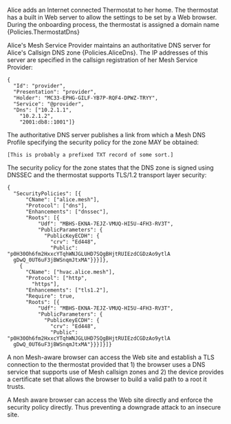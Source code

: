 
Alice adds an Internet connected Thermostat to her home. The thermostat has a built in Web
server to allow the settings to be set by a Web browser. During the onboarding process, the
thermostat is assigned a domain name {Policies.ThermostatDns}

Alice's Mesh Service Provider maintains an authoritative DNS server for Alice's Callsign
DNS zone {Policies.AliceDns}. The IP addresses of this server are specified in the callsign
registration of her Mesh Service Provider:

~~~~
{
  "Id": "provider",
  "Presentation": "provider",
  "Holder": "MC33-EPHG-GILF-YB7P-RQF4-DPWZ-TRYY",
  "Service": "@provider",
  "Dns": ["10.2.1.1",
    "10.2.1.2",
    "2001:db8::1001"]}
~~~~

The authoritative DNS server publishes a link from which a Mesh DNS Profile specifying the
security policy for the zone MAY be obtained:

~~~~
[This is probably a prefixed TXT record of some sort.]
~~~~

The security policy for the zone states that the DNS zone is signed using DNSSEC and 
the thermostat supports TLS/1.2 transport layer security:

~~~~
{
  "SecurityPolicies": [{
      "CName": ["alice.mesh"],
      "Protocol": ["dns"],
      "Enhancements": ["dnssec"],
      "Roots": [{
          "Udf": "MBHS-EKNA-7EJZ-VMUQ-HI5U-4FH3-RV3T",
          "PublicParameters": {
            "PublicKeyECDH": {
              "crv": "Ed448",
              "Public": "p0H30Oh6fm2HxxcYTqhWNJGLUHD7SQgBHjtRUIEzdCGDzAo9ytlA
  gDwQ_0UT6uF3jBWSnqmJtxMA"}}}]},
    {
      "CName": ["hvac.alice.mesh"],
      "Protocol": ["http",
        "https"],
      "Enhancements": ["tls1.2"],
      "Require": true,
      "Roots": [{
          "Udf": "MBHS-EKNA-7EJZ-VMUQ-HI5U-4FH3-RV3T",
          "PublicParameters": {
            "PublicKeyECDH": {
              "crv": "Ed448",
              "Public": "p0H30Oh6fm2HxxcYTqhWNJGLUHD7SQgBHjtRUIEzdCGDzAo9ytlA
  gDwQ_0UT6uF3jBWSnqmJtxMA"}}}]}]}
~~~~

A non Mesh-aware browser can access the Web site and establish a TLS connection to the 
thermostat provided that 1) the browser uses a DNS service that supports use of Mesh callsign
zones and 2) the device provides a certificate set that allows the browser to build a 
valid path to a root it trusts.

A Mesh aware browser can access the Web site directly and enforce the security policy
directly. Thus preventing a downgrade attack to an insecure site.

